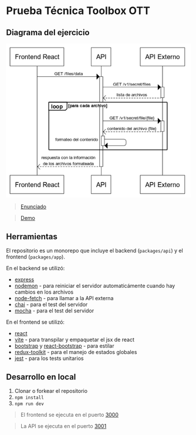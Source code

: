 # Prueba Técnica Toolbox OTT

## Diagrama del ejercicio

![Diagrama del ejercicio](diagrama.png)

> [Enunciado](https://cs1.ssltrust.me/s/YeaQjE8XFljaMxv)

> [Demo]()

## Herramientas

El repositorio es un monorepo que incluye el backend (`packages/api`) y el frontend (`packages/app`).

En el backend se utilizó:

- [express](https://expressjs.com/es/)
- [nodemon](https://nodemon.io/) - para reiniciar el servidor automaticámente cuando hay cambios en los archivos
- [node-fetch](https://www.npmjs.com/package/node-fetch) - para llamar a la API externa
- [chai](https://www.chaijs.com/) - para el test del servidor
- [mocha](https://mochajs.org/) - para el test del servidor

En el frontend se utilizó:
- [react](https://es.reactjs.org/)
- [vite](https://vitejs.dev/) - para transpilar y empaquetar el jsx de react
- [bootstrap](https://getbootstrap.com/) y [react-bootstrap](https://vitejs.dev/) - para estilar
- [redux-toolkit](https://redux-toolkit.js.org/) - para el manejo de estados globales
- [jest](https://jestjs.io/) - para los tests unitarios

## Desarrollo en local

1. Clonar o forkear el repositorio
2. `npm install`
3. `npm run dev`

> El frontend se ejecuta en el puerto [3000](http://localhost:3000/)

> La API se ejecuta en el puerto [3001](http://localhost:3001/)

